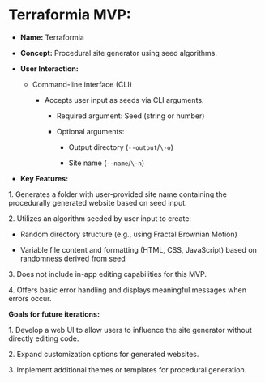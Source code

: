  # **Terraformia MVP:**

* **Name:** Terraformia

* **Concept:** Procedural site generator using seed algorithms.

* **User Interaction:**

  + Command-line interface (CLI)

    - Accepts user input as seeds via CLI arguments.

      - Required argument: Seed (string or number)

      - Optional arguments:

        * Output directory (`--output`/`\-o`)

        * Site name (`--name`/`\-n`)

* **Key Features:**

1\. Generates a folder with user-provided site name containing the procedurally generated website based on seed input.

2\. Utilizes an algorithm seeded by user input to create:

+ Random directory structure (e.g., using Fractal Brownian Motion)

+ Variable file content and formatting (HTML, CSS, JavaScript) based on randomness derived from seed

3\. Does not include in-app editing capabilities for this MVP.

4\. Offers basic error handling and displays meaningful messages when errors occur.

**Goals for future iterations:**

1\. Develop a web UI to allow users to influence the site generator without directly editing code.

2\. Expand customization options for generated websites.

3\. Implement additional themes or templates for procedural generation.
